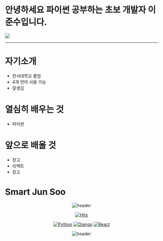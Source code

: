 # 안녕하세요 파이썬 공부하는 초보 개발자 이준수입니다.

![](https://github.com/junsoo-cpu/junsoo-cpu/raw/main/assets/jari-hytonen-YCPkW_r_6uA-unsplash.jpg)

-------------------------
# 자기소개
+ 한서대학교 졸업
+ 4개 언어 사용 가능
+ 잘생김

# 열심히 배우는 것
+ 파이썬

# 앞으로 배울 것
+ 장고
+ 리액트
+ 장고

# Smart Jun Soo


<div align=center>

  ![header](https://capsule-render.vercel.app/api?type=wave&color=auto&height=300&section=header&text=DevpSoo&fontSize=90)

  
[![Hits](https://hits.seeyoufarm.com/api/count/incr/badge.svg?url=https%3A%2F%2Fgithub.com%2Fjunsoo-cpu&count_bg=%2379C83D&title_bg=%23555555&icon=&icon_color=%23E7E7E7&title=hits&edge_flat=false)](https://hits.seeyoufarm.com)
  
  [![Python](https://img.shields.io/badge/Python-3776AB?style=flat-square&logo=Python&logoColor=black)](github.com/Joowon0220/TODO-List)
  [![Django](https://img.shields.io/badge/Django-092E20?style=flat-square&logo=Django&logoColor=green)](github.com/Joowon0220/TODO-List)
  [![React](https://img.shields.io/badge/React-61DAFB?style=flat-square&logo=React&logoColor=black)](github.com/Joowon0220/TODO-List)
<div align=center>



![header](https://capsule-render.vercel.app/api?type=rounded&color=gradient&text=%20passion!%20&height=300&fontSize=100&textBg=true)

